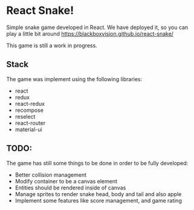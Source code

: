 # React Snake!

Simple snake game developed in React. We have deployed it, so you can play a little bit around https://blackboxvision.github.io/react-snake/

This game is still a work in progress.


## Stack 

The game was implement using the following libraries: 

- react
- redux
- react-redux
- recompose 
- reselect
- react-router
- material-ui

## TODO: 

The game has still some things to be done in order to be fully developed: 
- Better collision management
- Modify container to be a canvas element
- Entities should be rendered inside of canvas
- Manage sprites to render snake head, body and tail and also apple
- Implement some features like score management, and game rating
